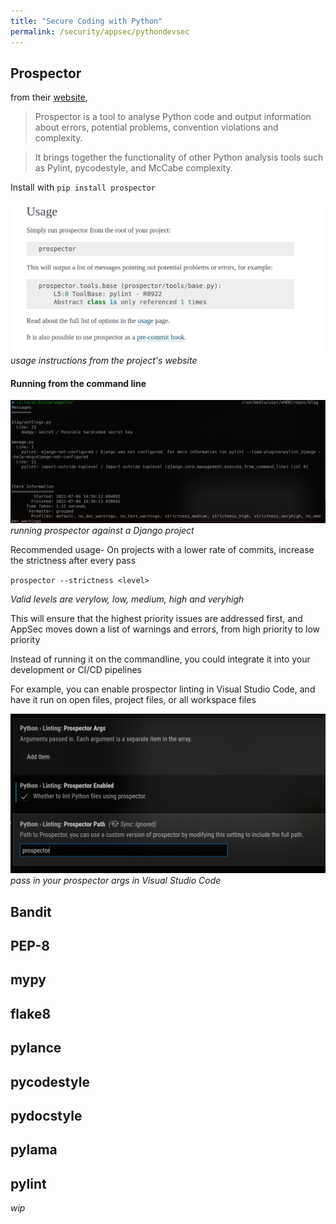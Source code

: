 ```yaml
---
title: "Secure Coding with Python"
permalink: /security/appsec/pythondevsec
---
```



## Prospector

from their [website](https://prospector.landscape.io),

> Prospector is a tool to analyse Python code and output information about errors, potential problems, convention violations and complexity.

> It brings together the functionality of other Python analysis tools such as Pylint, pycodestyle, and McCabe complexity.

Install with `pip install prospector`

![](img/prospector_usage.png)
_usage instructions from the project's website_

#### Running from the command line

![](img/prospector1.png)
_running prospector against a Django project_

Recommended usage-
On projects with a lower rate of commits, increase the strictness after every pass

`prospector --strictness <level>`

_Valid levels are verylow, low, medium, high and veryhigh_

This will ensure that the highest priority issues are addressed first, and AppSec moves down a list of warnings and errors, from high priority to low priority

Instead of running it on the commandline, you could integrate it into your development or CI/CD pipelines

For example, you can enable prospector linting in Visual Studio Code, and have it run on open files, project files, or all workspace files

![](img/prospector.png)
_pass in your prospector args in Visual Studio Code_

## Bandit

## PEP-8

## mypy

## flake8

## pylance

## pycodestyle

## pydocstyle

## pylama

## pylint

_wip_
